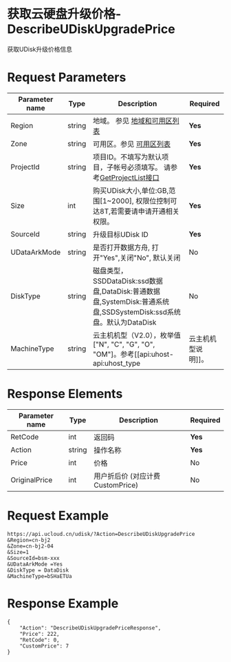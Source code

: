 # 获取云硬盘升级价格-DescribeUDiskUpgradePrice

获取UDisk升级价格信息

# Request Parameters
|Parameter name|Type|Description|Required|
|---|---|---|---|
|Region|string|地域。 参见 [地域和可用区列表](../summary/regionlist.html)|**Yes**|
|Zone|string|可用区。参见 [可用区列表](../summary/regionlist.html)|**Yes**|
|ProjectId|string|项目ID。不填写为默认项目，子帐号必须填写。 请参考[GetProjectList接口](../summary/get_project_list.html)|**Yes**|
|Size|int|购买UDisk大小,单位:GB,范围[1~2000], 权限位控制可达8T,若需要请申请开通相关权限。|**Yes**|
|SourceId|string|升级目标UDisk ID|**Yes**|
|UDataArkMode|string|是否打开数据方舟, 打开"Yes",关闭"No", 默认关闭|No|
|DiskType|string|磁盘类型，SSDDataDisk:ssd数据盘,DataDisk:普通数据盘,SystemDisk:普通系统盘,SSDSystemDisk:ssd系统盘。默认为DataDisk|No|
|MachineType|string|云主机机型（V2.0），枚举值["N", "C", "G", "O", "OM"]。参考[[api:uhost-api:uhost_type|云主机机型说明]]。|No|

# Response Elements
|Parameter name|Type|Description|Required|
|---|---|---|---|
|RetCode|int|返回码|**Yes**|
|Action|string|操作名称|**Yes**|
|Price|int|价格|No|
|OriginalPrice|int|用户折后价 (对应计费CustomPrice)|No|

# Request Example
```
https://api.ucloud.cn/udisk/?Action=DescribeUDiskUpgradePrice
&Region=cn-bj2
&Zone=cn-bj2-04
&Size=1   
&SourceId=bsm-xxx
&UDataArkMode =Yes
&DiskType = DataDisk
&MachineType=bSHaETUa
```

# Response Example
```
{
    "Action": "DescribeUDiskUpgradePriceResponse", 
    "Price": 222, 
    "RetCode": 0, 
    "CustomPrice": 7
}
```


